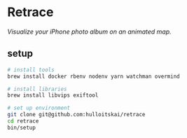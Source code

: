 # Retrace

_Visualize your iPhone photo album on an animated map._

## setup

```bash
# install tools
brew install docker rbenv nodenv yarn watchman overmind

# install libraries
brew install libvips exiftool

# set up environment
git clone git@github.com:hulloitskai/retrace
cd retrace
bin/setup
```
